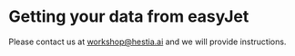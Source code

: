 # Getting your data from easyJet

Please contact us at workshop@hestia.ai and we will provide instructions.
